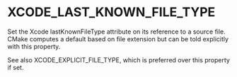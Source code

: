   

# XCODE_LAST_KNOWN_FILE_TYPE  
Set the Xcode lastKnownFileType attribute on its reference to
a source file.  CMake computes a default based on file extension but
can be told explicitly with this property.  

See also XCODE_EXPLICIT_FILE_TYPE, which is preferred
over this property if set.  

